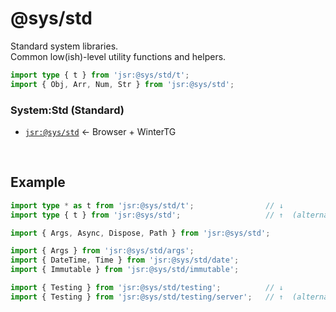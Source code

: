 # @sys/std
Standard system libraries.  
Common low(ish)-level utility functions and helpers.

```ts
import type { t } from 'jsr:@sys/std/t';
import { Obj, Arr, Num, Str } from 'jsr:@sys/std';
```


### System:Std (Standard)

- [`jsr:@sys/std`](https://jsr.io/@sys/std) ← Browser + WinterTG



<p>&nbsp;<p>


## Example

```ts
import type * as t from 'jsr:@sys/std/t';                // ↓
import type { t } from 'jsr:@sys/std';                   // ↑  (alternative)

import { Args, Async, Dispose, Path } from 'jsr:@sys/std';

import { Args } from 'jsr:@sys/std/args';
import { DateTime, Time } from 'jsr:@sys/std/date';
import { Immutable } from 'jsr:@sys/std/immutable';

import { Testing } from 'jsr:@sys/std/testing';          // ↓
import { Testing } from 'jsr:@sys/std/testing/server';   // ↑  (alternative)
```
